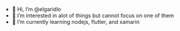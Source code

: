 - 👋 Hi, I’m @elgaridlo
- 👀 I’m interested in alot of things but cannot focus on one of them
- 🌱 I’m currently learning nodejs, flutter, and xamarin

<!---
elgaridlo/elgaridlo is a ✨ special ✨ repository because its `README.md` (this file) appears on your GitHub profile.
You can click the Preview link to take a look at your changes.
--->

